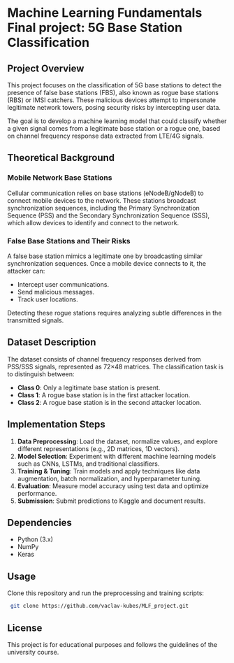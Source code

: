 # Machine Learning Fundamentals Final project: 5G Base Station Classification

## Project Overview
This project focuses on the classification of 5G base stations to detect the presence of false base stations (FBS), also known as rogue base stations (RBS) or IMSI catchers. These malicious devices attempt to impersonate legitimate network towers, posing security risks by intercepting user data.

The goal is to develop a machine learning model that could classify whether a given signal comes from a legitimate base station or a rogue one, based on channel frequency response data extracted from LTE/4G signals.

## Theoretical Background
### Mobile Network Base Stations
Cellular communication relies on base stations (eNodeB/gNodeB) to connect mobile devices to the network. These stations broadcast synchronization sequences, including the Primary Synchronization Sequence (PSS) and the Secondary Synchronization Sequence (SSS), which allow devices to identify and connect to the network.

### False Base Stations and Their Risks
A false base station mimics a legitimate one by broadcasting similar synchronization sequences. Once a mobile device connects to it, the attacker can:
- Intercept user communications.
- Send malicious messages.
- Track user locations.

Detecting these rogue stations requires analyzing subtle differences in the transmitted signals.

## Dataset Description
The dataset consists of channel frequency responses derived from PSS/SSS signals, represented as 72×48 matrices. The classification task is to distinguish between:
- **Class 0**: Only a legitimate base station is present.
- **Class 1**: A rogue base station is in the first attacker location.
- **Class 2**: A rogue base station is in the second attacker location.

## Implementation Steps
1. **Data Preprocessing**: Load the dataset, normalize values, and explore different representations (e.g., 2D matrices, 1D vectors).
2. **Model Selection**: Experiment with different machine learning models such as CNNs, LSTMs, and traditional classifiers.
3. **Training & Tuning**: Train models and apply techniques like data augmentation, batch normalization, and hyperparameter tuning.
4. **Evaluation**: Measure model accuracy using test data and optimize performance.
5. **Submission**: Submit predictions to Kaggle and document results.

## Dependencies
- Python (3.x)
- NumPy
- Keras

## Usage
Clone this repository and run the preprocessing and training scripts:
```bash
 git clone https://github.com/vaclav-kubes/MLF_project.git
```

## License
This project is for educational purposes and follows the guidelines of the university course.

